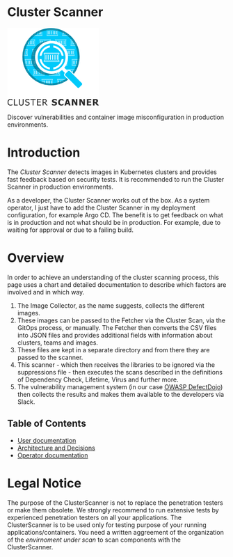# Cluster Scanner
![Logo](docs/images/logo.png "Logo")


Discover vulnerabilities and container image misconfiguration in production environments.

# Introduction
The _Cluster Scanner_ detects images in Kubernetes clusters and provides fast feedback based on security tests.
It is recommended to run the Cluster Scanner in production environments.

As a developer, the Cluster Scanner works out of the box.
As a system operator, I just have to add the Cluster Scanner in my deployment configuration, for example Argo CD. The benefit is to get feedback on what is in production and not what should be in production. For example, due to waiting for approval or due to a failing build.
# Overview
In order to achieve an understanding of the cluster scanning process, this page uses a chart and detailed documentation to describe which factors are involved and in which way.
1. The Image Collector, as the name suggests, collects the different images.
2. These images can be passed to the Fetcher via the Cluster Scan, via the GitOps process, or manually. The Fetcher then converts the CSV files into JSON files and provides additional fields with information about clusters, teams and images.
3. These files are kept in a separate directory and from there they are passed to the scanner.
4. This scanner - which then receives the libraries to be ignored via the suppressions file - then executes the scans described in the definitions of Dependency Check, Lifetime, Virus and further more.
5. The vulnerability management system (in our case [OWASP DefectDojo](https://github.com/DefectDojo/django-DefectDojo)) then collects the results and makes them available to the developers via Slack.
## Table of Contents
- [User documentation](docs/user)
- [Architecture and Decisions](docs/architecture)
- [Operator documentation](docs/deployment)

# Legal Notice
The purpose of the ClusterScanner is not to replace the penetration testers or make them obsolete. We strongly recommend to run extensive tests by experienced penetration testers on all your applications.
The ClusterScanner is to be used only for testing purpose of your running applications/containers. You need a written aggreement of the organization of the _envirnoment under scan_ to scan components with the ClusterScanner.
